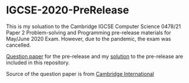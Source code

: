 # IGCSE-2020-PreRelease

This is my soluation to the Cambridge IGCSE Computer Science 0478/21 Paper 2 Problem-solving and Programming pre-release materials for May/June 2020 Exam. However, due to the pandemic, the exam was cancelled.

[Question paper](0478_s20_pm_21.pdf) for the pre-release and my [solution](Pre-Release_Task_1.py) to the pre-release are included in this repository.

Source of the question paper is from [Cambridge International](https://www.cambridgeinternational.org/programmes-and-qualifications/cambridge-igcse-computer-science-0478/past-papers/)
